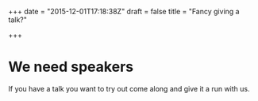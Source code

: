 +++
date = "2015-12-01T17:18:38Z"
draft = false
title = "Fancy giving a talk?"

+++

# We need speakers

If you have a talk you want to try out come along and give it a run with us.